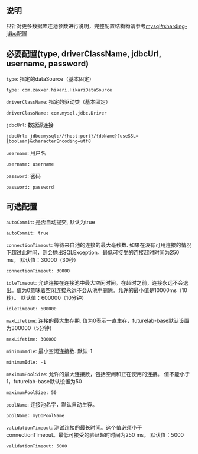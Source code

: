 ## 说明
只针对更多数据库连池参数进行说明，完整配置结构构请参考[mysql#sharding-jdbc配置](java/module/mysql/index.md)

## 必要配置(type, driverClassName, jdbcUrl, username, password)
`type`: 指定的dataSource（基本固定）
```$xslt
type: com.zaxxer.hikari.HikariDataSource
```
`driverClassName`: 指定的驱动类（基本固定）
```$xslt
driverClassName: com.mysql.jdbc.Driver
```
`jdbcUrl`: 数据源连接
```$xslt
jdbcUrl: jdbc:mysql://{host:port}/{dbName}?useSSL={boolean}&characterEncoding=utf8
```
`username`: 用户名
```$xslt
username: username
```
`password`: 密码
```$xslt
password: password
```
## 可选配置
`autoCommit`: 是否自动提交, 默认为true
```$xslt
autoCommit: true
``` 

`connectionTimeout`: 等待来自池的连接的最大毫秒数. 如果在没有可用连接的情况下超过此时间，则会抛出SQLException。最低可接受的连接超时时间为250 ms。 默认值：30000（30秒）
```$xslt
connectionTimeout: 30000
```

`idleTimeout`:  允许连接在连接池中最大空闲时间。在超时之前，连接永远不会退出。值为0意味着空闲连接永远不会从池中删除。允许的最小值是10000ms（10秒）。 默认值：600000（10分钟）
```$xslt
idleTimeout: 600000
```

`maxLifetime`: 连接的最大生存期. 值为0表示一直生存，futurelab-base默认设置为300000（5分钟）
```$xslt
maxLifetime: 300000
```

`minimumIdle`: 最小空闲连接数. 默认-1
```$xslt
minimumIdle: -1
```

`maximumPoolSize`: 允许的最大连接数，包括空闲和正在使用的连接。 值不能小于1，futurelab-base默认设置为50
```$xslt
maximumPoolSize: 50
```

`poolName`: 连接池名字，默认自动生存。
```$xslt
poolName: myDbPoolName
```

`validationTimeout`: 测试连接的最长时间。这个值必须小于connectionTimeout。最低可接受的验证超时时间为250 ms。 默认值：5000
```$xslt
validationTimeout: 5000
```

